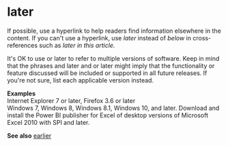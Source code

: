# later

If possible, use a hyperlink to help readers find information elsewhere in the content. If you can't use a hyperlink, use *later* instead of *below* in cross-references such as *later in this article.*

It's OK to use or later to refer to multiple versions of software. Keep in mind that the phrases and later and or later might imply that the functionality or feature discussed will be included or supported in all future releases. If you're not sure, list each applicable version instead.

**Examples**  
Internet Explorer 7 or later, Firefox 3.6 or later  
Windows 7, Windows 8, Windows 8.1, Windows 10, and later. 
Download and install the Power BI publisher for Excel of desktop versions of Microsoft Excel 2010 with SPI and later.

**See also** [earlier](~/a-z-word-list-term-collections/e/earlier.md)

